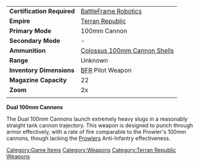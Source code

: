 |                            |                                                                         |
|----------------------------|-------------------------------------------------------------------------|
| **Certification Required** | [BattleFrame Robotics](BattleFrame_Robotics "wikilink")                 |
| **Empire**                 | [Terran Republic](Terran_Republic "wikilink")                           |
| **Primary Mode**           | 100mm Cannon                                                            |
| **Secondary Mode**         | \-                                                                      |
| **Ammunition**             | [Colossus 100mm Cannon Shells](Colossus_100mm_Cannon_Shells "wikilink") |
| **Range**                  | Unknown                                                                 |
| **Inventory Dimensions**   | [BFR](BFR "wikilink") Pilot Weapon                                      |
| **Magazine Capacity**      | 22                                                                      |
| **Zoom**                   | 2x                                                                      |
|                            |                                                                         |

**Dual 100mm Cannons**

The Dual 100mm Cannons launch extremely heavy slugs in a reasonably
straight tank cannon trajectory. This weapon is designed to punch
through armor effectively, with a rate of fire comparable to the
Prowler's 100mm cannons, though lacking the
[Prowlers](Prowler "wikilink") Anti-Infantry effectiveness.

[Category:Game Items](Category:Game_Items "wikilink")
[Category:Weapons](Category:Weapons "wikilink") [Category:Terran
Republic Weapons](Category:Terran_Republic_Weapons "wikilink")